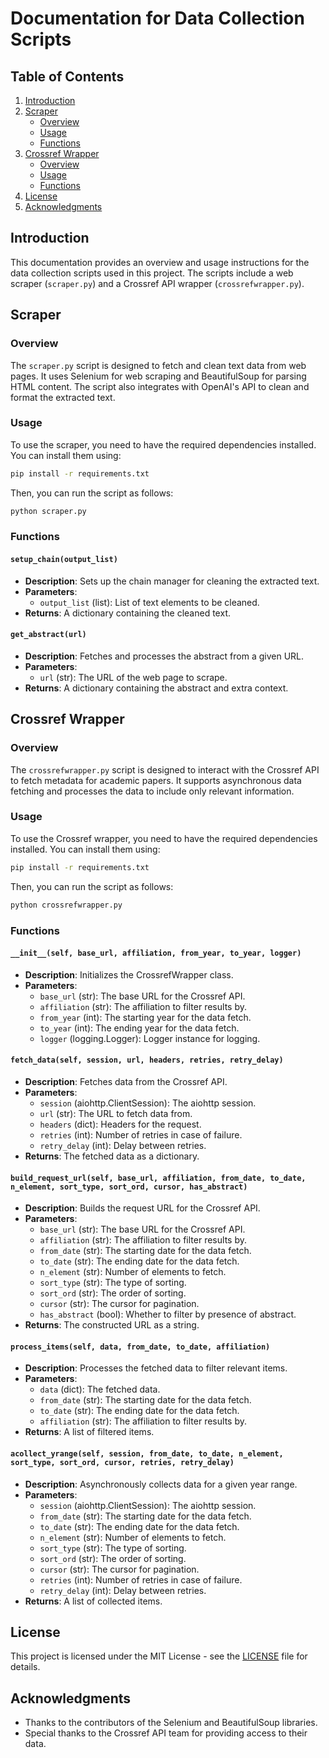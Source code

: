 # Documentation for Data Collection Scripts

## Table of Contents
1. [Introduction](#introduction)
2. [Scraper](#scraper)
    - [Overview](#overview)
    - [Usage](#usage)
    - [Functions](#functions)
3. [Crossref Wrapper](#crossref-wrapper)
    - [Overview](#overview-1)
    - [Usage](#usage-1)
    - [Functions](#functions-1)
4. [License](#license)
5. [Acknowledgments](#acknowledgments)

## Introduction
This documentation provides an overview and usage instructions for the data collection scripts used in this project. The scripts include a web scraper (`scraper.py`) and a Crossref API wrapper (`crossrefwrapper.py`).

## Scraper

### Overview
The `scraper.py` script is designed to fetch and clean text data from web pages. It uses Selenium for web scraping and BeautifulSoup for parsing HTML content. The script also integrates with OpenAI's API to clean and format the extracted text.

### Usage
To use the scraper, you need to have the required dependencies installed. You can install them using:
```bash
pip install -r requirements.txt
```
Then, you can run the script as follows:
```bash
python scraper.py
```

### Functions

#### `setup_chain(output_list)`
- **Description**: Sets up the chain manager for cleaning the extracted text.
- **Parameters**: 
  - `output_list` (list): List of text elements to be cleaned.
- **Returns**: A dictionary containing the cleaned text.

#### `get_abstract(url)`
- **Description**: Fetches and processes the abstract from a given URL.
- **Parameters**: 
  - `url` (str): The URL of the web page to scrape.
- **Returns**: A dictionary containing the abstract and extra context.

## Crossref Wrapper

### Overview
The `crossrefwrapper.py` script is designed to interact with the Crossref API to fetch metadata for academic papers. It supports asynchronous data fetching and processes the data to include only relevant information.

### Usage
To use the Crossref wrapper, you need to have the required dependencies installed. You can install them using:
```bash
pip install -r requirements.txt
```
Then, you can run the script as follows:
```bash
python crossrefwrapper.py
```

### Functions

#### `__init__(self, base_url, affiliation, from_year, to_year, logger)`
- **Description**: Initializes the CrossrefWrapper class.
- **Parameters**: 
  - `base_url` (str): The base URL for the Crossref API.
  - `affiliation` (str): The affiliation to filter results by.
  - `from_year` (int): The starting year for the data fetch.
  - `to_year` (int): The ending year for the data fetch.
  - `logger` (logging.Logger): Logger instance for logging.

#### `fetch_data(self, session, url, headers, retries, retry_delay)`
- **Description**: Fetches data from the Crossref API.
- **Parameters**: 
  - `session` (aiohttp.ClientSession): The aiohttp session.
  - `url` (str): The URL to fetch data from.
  - `headers` (dict): Headers for the request.
  - `retries` (int): Number of retries in case of failure.
  - `retry_delay` (int): Delay between retries.
- **Returns**: The fetched data as a dictionary.

#### `build_request_url(self, base_url, affiliation, from_date, to_date, n_element, sort_type, sort_ord, cursor, has_abstract)`
- **Description**: Builds the request URL for the Crossref API.
- **Parameters**: 
  - `base_url` (str): The base URL for the Crossref API.
  - `affiliation` (str): The affiliation to filter results by.
  - `from_date` (str): The starting date for the data fetch.
  - `to_date` (str): The ending date for the data fetch.
  - `n_element` (str): Number of elements to fetch.
  - `sort_type` (str): The type of sorting.
  - `sort_ord` (str): The order of sorting.
  - `cursor` (str): The cursor for pagination.
  - `has_abstract` (bool): Whether to filter by presence of abstract.
- **Returns**: The constructed URL as a string.

#### `process_items(self, data, from_date, to_date, affiliation)`
- **Description**: Processes the fetched data to filter relevant items.
- **Parameters**: 
  - `data` (dict): The fetched data.
  - `from_date` (str): The starting date for the data fetch.
  - `to_date` (str): The ending date for the data fetch.
  - `affiliation` (str): The affiliation to filter results by.
- **Returns**: A list of filtered items.

#### `acollect_yrange(self, session, from_date, to_date, n_element, sort_type, sort_ord, cursor, retries, retry_delay)`
- **Description**: Asynchronously collects data for a given year range.
- **Parameters**: 
  - `session` (aiohttp.ClientSession): The aiohttp session.
  - `from_date` (str): The starting date for the data fetch.
  - `to_date` (str): The ending date for the data fetch.
  - `n_element` (str): Number of elements to fetch.
  - `sort_type` (str): The type of sorting.
  - `sort_ord` (str): The order of sorting.
  - `cursor` (str): The cursor for pagination.
  - `retries` (int): Number of retries in case of failure.
  - `retry_delay` (int): Delay between retries.
- **Returns**: A list of collected items.

## License
This project is licensed under the MIT License - see the [LICENSE](LICENSE) file for details.

## Acknowledgments
- Thanks to the contributors of the Selenium and BeautifulSoup libraries.
- Special thanks to the Crossref API team for providing access to their data.

